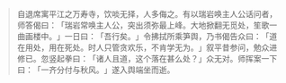 > 自退席寓平江之万寿寺，饮啖无择，人多侮之。有以瑞岩唤主人公话问者，师答偈曰：​「瑞岩常唤主人公，突出须弥最上峰。大地掀翻无觅处，笙歌一曲画楼中。​」一日曰：​「吾行矣。​」令拂拭所乘笋舆，乃书偈告众曰：​「道在用处，用在死处。时人只管贪欢乐，不肯学无为。​」叙平昔参问，勉众进修已。忽竖起拳曰：​「诸人且道，这个落在甚么处？​」众无对。师挥案一下曰：​「一齐分付与秋风。​」遂入舆端坐而逝。


